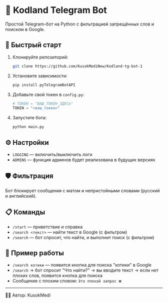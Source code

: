 # 🤖 Kodland Telegram Bot

Простой Telegram-бот на Python с фильтрацией запрещённых слов и поиском в Google.

## 🚀 Быстрый старт

1. Клонируйте репозиторий:
   ```bash
   git clone https://github.com/KusokMediNew/Kodland-tg-bot-1
   ```
2. Установите зависимости:
   ```bash
   pip install pyTelegramBotAPI
   ```
3. Добавьте свой токен в `config.py`:
   ```python
   # TOKEN = "ВАШ_ТОКЕН_ЗДЕСЬ"
   TOKEN = "<ваш_токен>"
   ```
4. Запустите бота:
   ```bash
   python main.py
   ```

## ⚙️ Настройки
- `LOGGING` — включить/выключить логи
- `ADMINS` — функция админов будет реализована в будущих версиях

## 🛡️ Фильтрация
Бот блокирует сообщения с матом и непристойными словами (русский и английский).

## 📋 Команды
- `/start` — приветствие и справка
- `/search <текст>` — найти текст в Google (с фильтром)
- `/search` — бот спросит, что найти, и выполнит поиск (с фильтром)

## 📝 Пример работы
- `/search котики` — появится кнопка для поиска "котики" в Google
- `/search` → бот спросит "Что найти?" → вы вводите текст → если нет плохих слов, появится кнопка для поиска
- Сообщение с плохим словом: `Это плохой запрос ❌`

---

👨‍💻 Автор: KusokMedi
